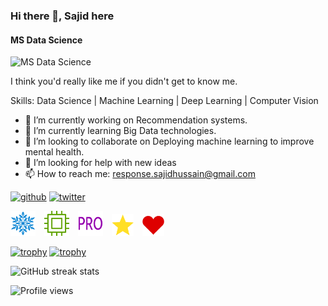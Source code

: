 ### Hi there 👋, Sajid here
#### MS Data Science
![MS Data Science](https://mobile.twitter.com/illogicalyou/photo)

I think you'd really like me if you didn't get to know me.

Skills: Data Science | Machine Learning | Deep Learning | Computer Vision

- 🔭 I’m currently working on Recommendation systems. 
- 🌱 I’m currently learning Big Data technologies. 
- 👯 I’m looking to collaborate on Deploying machine learning to improve mental health. 
- 🤔 I’m looking for help with new ideas 
- 📫 How to reach me: response.sajidhussain@gmail.com 


[<img src='https://cdn.jsdelivr.net/npm/simple-icons@3.0.1/icons/github.svg' alt='github' height='40'>](https://github.com/Sajidcodes)  [<img src='https://cdn.jsdelivr.net/npm/simple-icons@3.0.1/icons/twitter.svg' alt='twitter' height='40'>](https://twitter.com/illogicalyou)  

<a href='https://archiveprogram.github.com/'><img src='https://raw.githubusercontent.com/acervenky/animated-github-badges/master/assets/acbadge.gif' width='40' height='40'></a> <a href='https://docs.github.com/en/developers'><img src='https://raw.githubusercontent.com/acervenky/animated-github-badges/master/assets/devbadge.gif' width='40' height='40'></a> <a href='https://github.com/pricing'><img src='https://raw.githubusercontent.com/acervenky/animated-github-badges/master/assets/pro.gif' width='40' height='40'></a> <a href='https://stars.github.com/'><img src='https://raw.githubusercontent.com/acervenky/animated-github-badges/master/assets/starbadge.gif' width='35' height='35'></a> <a href='https://docs.github.com/en/github/supporting-the-open-source-community-with-github-sponsors'><img src='https://raw.githubusercontent.com/acervenky/animated-github-badges/master/assets/sponsorbadge.gif' width='35' height='35'></a> 

[![trophy](https://github-profile-trophy.vercel.app/?username=Sajidcodes)](https://github.com/ryo-ma/github-profile-trophy)
[![trophy](https://github-profile-trophy.vercel.app/?username=ryo-ma&theme=onedark)](https://github.com/ryo-ma/github-profile-trophy)

![GitHub streak stats](https://streak-stats.demolab.com/?user=Sajidcodes)  

![Profile views](https://gpvc.arturio.dev/Sajidcodes)  
